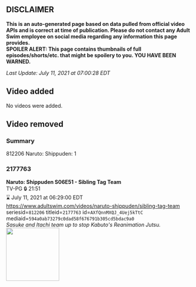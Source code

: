 ## DISCLAIMER
**This is an auto-generated page based on data pulled from official video APIs and is correct at time of publication. Please do not contact any Adult Swim employee on social media regarding any information this page provides.**  
**SPOILER ALERT: This page contains thumbnails of full episodes/shorts/etc. that might be spoilery to you. YOU HAVE BEEN WARNED.**  

_Last Update: July 11, 2021 at 07:00:28 EDT_
## Video added
No videos were added.  
## Video removed
### Summary
812206 Naruto: Shippuden: 1  
### 2177763
**Naruto: Shippuden S06E51 - Sibling Tag Team**  
TV-PG 🔒 21:51  
⌛ July 11, 2021 at 06:29:00 EDT  
https://www.adultswim.com/videos/naruto-shippuden/sibling-tag-team  
seriesid=`812206` titleid=`2177763` id=`AXfQnnMXQJ_4Uej5kTtC` mediaid=`594a0ab73279c0dad58f676791b305cd5bdac9a0`  
_Sasuke and Itachi team up to stop Kabuto's Reanimation Jutsu._  
<a href="https://media.cdn.adultswim.com/uploads/20210223/thumbnails/2_212231539266-NarutoShippuden_334_SiblingTagTeam.jpg"><img src="https://media.cdn.adultswim.com/uploads/20210223/thumbnails/2_212231539266-NarutoShippuden_334_SiblingTagTeam.jpg" height="144px" /></a>

